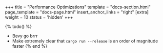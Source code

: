 +++
title = "Performance Optimizations"
template = "docs-section.html"
page_template = "docs-page.html"
insert_anchor_links = "right"
[extra]
weight = 10
status = 'hidden'
+++

{% todo() %}

* Bevy go brrr
* Make extremely clear that `cargo run --release` is an order of magnitude faster
{% end %}
